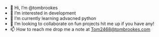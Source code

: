 - 👋 Hi, I’m @tombrookes
- 👀 I’m interested in development 
- 🌱 I’m currently learning advacned python
- 💞️ I’m looking to collaborate on fun projects hit me up if you have any!
- 📫 How to reach me drop me a note at Tom2468@tombrookes.com

<!---
tombrookes/tombrookes is a ✨ special ✨ repository because its `README.md` (this file) appears on your GitHub profile.
You can click the Preview link to take a look at your changes.
--->
